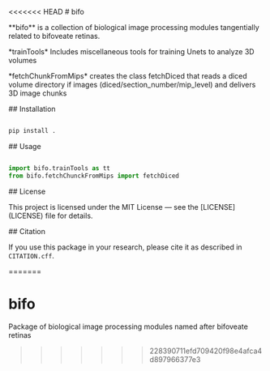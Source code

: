 <<<<<<< HEAD
\# bifo



\*\*bifo\*\* is a collection of biological image processing modules tangentially related to bifoveate retinas.



\*trainTools\* Includes miscellaneous tools for training Unets to analyze 3D volumes

\*fetchChunkFromMips\* creates the class fetchDiced that reads a diced volume directory if images (diced/section\_number/mip\_level) and delivers 3D image chunks







\## Installation



```bash

pip install .

```



\## Usage



```python

import bifo.trainTools as tt
from bifo.fetchChunckFromMips import fetchDiced

```



\## License



This project is licensed under the MIT License — see the \[LICENSE](LICENSE) file for details.



\## Citation



If you use this package in your research, please cite it as described in `CITATION.cff`.



=======
# bifo
Package of biological image processing modules named after bifoveate retinas
>>>>>>> 228390711efd709420f98e4afca4d897966377e3
